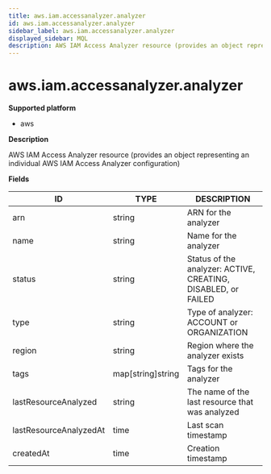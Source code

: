 ```yaml
---
title: aws.iam.accessanalyzer.analyzer
id: aws.iam.accessanalyzer.analyzer
sidebar_label: aws.iam.accessanalyzer.analyzer
displayed_sidebar: MQL
description: AWS IAM Access Analyzer resource (provides an object representing an individual AWS IAM Access Analyzer configuration)
---
```


# aws.iam.accessanalyzer.analyzer

**Supported platform**

- aws

**Description**

AWS IAM Access Analyzer resource (provides an object representing an individual AWS IAM Access Analyzer configuration)

**Fields**

| ID                     | TYPE              | DESCRIPTION                                                   |
| ---------------------- | ----------------- | ------------------------------------------------------------- |
| arn                    | string            | ARN for the analyzer                                          |
| name                   | string            | Name for the analyzer                                         |
| status                 | string            | Status of the analyzer: ACTIVE, CREATING, DISABLED, or FAILED |
| type                   | string            | Type of analyzer: ACCOUNT or ORGANIZATION                     |
| region                 | string            | Region where the analyzer exists                              |
| tags                   | map[string]string | Tags for the analyzer                                         |
| lastResourceAnalyzed   | string            | The name of the last resource that was analyzed               |
| lastResourceAnalyzedAt | time              | Last scan timestamp                                           |
| createdAt              | time              | Creation timestamp                                            |
